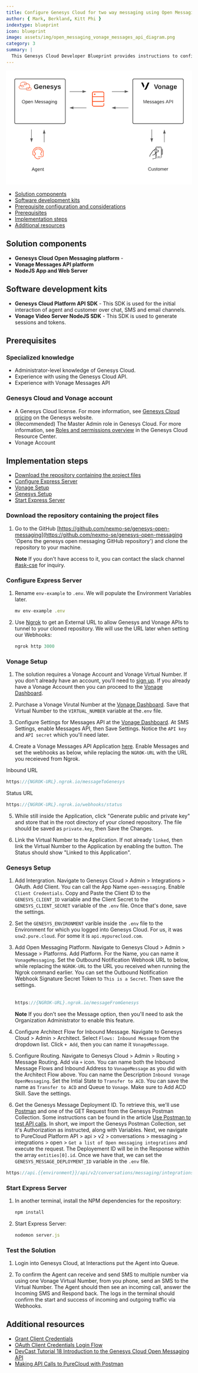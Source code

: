 ```yaml
---
title: Configure Genesys Cloud for two way messaging using Open Messaging Platform and Vonage Messages API
author: { Mark, Berkland, Kitt Phi }
indextype: blueprint
icon: blueprint
image: assets/img/open_messaging_vonage_messages_api_diagram.png
category: 3
summary: |
  This Genesys Cloud Developer Blueprint provides instructions to configure a middleware to allow a Genesys Cloud Agent to send and receive messages from a Vonage Virtual Number (LVN), using the Open Messaging Platform and Vonage Messages API.
---
```


![Flowchart for Open Messaging to Vonage Messages API](flowchart.png 'Flowchart for Open Messaging to Vonage Messages API')

- [Solution components](#solution-components 'Goes to the Solutions components section')
- [Software development kits](#software-development-kits 'Goes to the Software development kits section')
- [Prerequisite configuration and considerations](#prerequisite-configuration-and-considerations 'Goes to the Prerequisite configuraiton and considerations section')
- [Prerequisites](#prerequisites 'Goes to the Prerequisites section')
- [Implementation steps](#implementation-steps 'Goes to the Implementation steps section')
- [Additional resources](#additional-resources 'Goes to the Additional resources section')

## Solution components

- **Genesys Cloud Open Messaging platform** -
- **Vonage Messages API platform**
- **NodeJS App and Web Server**

## Software development kits

- **Genesys Cloud Platform API SDK** - This SDK is used for the initial interaction of agent and customer over chat, SMS and email channels.
- **Vonage Video Server NodeJS SDK** - This SDK is used to generate sessions and tokens.

## Prerequisites

### Specialized knowledge

- Administrator-level knowledge of Genesys Cloud.
- Experience with using the Genesys Cloud API.
- Experience with Vonage Messages API

### Genesys Cloud and Vonage account

- A Genesys Cloud license. For more information, see [Genesys Cloud pricing](https://www.genesys.com/pricing 'Opens the Genesys Cloud pricing page') on the Genesys website.
- (Recommended) The Master Admin role in Genesys Cloud. For more information, see [Roles and permissions overview](https://help.mypurecloud.com/?p=24360 'Opens the Roles and permissions overview article') in the Genesys Cloud Resource Center.
- Vonage Account

## Implementation steps

- [Download the repository containing the project files](#download-the-repository-containing-the-project-files 'Goes to the Download the repository containing the project files section')
- [Configure Express Server](#configure-express-server 'Configure Express Server')
- [Vonage Setup](#vonage-setup 'Vonage Setup')
- [Genesys Setup](#genesys-setup 'Genesys Setup')
- [Start Express Server](#start-express-server 'Start Express Server')

### Download the repository containing the project files

1. Go to the GitHub [https://github.com/nexmo-se/genesys-open-messaging](https://github.com/nexmo-se/genesys-open-messaging 'Opens the genesys open messaging GitHub repository') and clone the repository to your machine.

   **Note** If you don't have access to it, you can contact the slack channel [#ask-cse](https://vonage.slack.com/archives/CNW647A0Y) for inquiry.

### Configure Express Server

1. Rename `env-example` to `.env`. We will populate the Environment Variables later.

   ```js
   mv env-example .env
   ```

2. Use [Ngrok](https://ngrok.com/) to get an External URL to allow Genesys and Vonage APIs to tunnel to your cloned repository. We will use the URL later when setting our Webhooks:

   ```js
   ngrok http 3000
   ```

### Vonage Setup

1. The solution requires a Vonage Account and Vonage Virtual Number. If you don't already have an account, you'll need to [sign up](https://dashboard.nexmo.com/sign-up?icid=tryitfree_homepage_nexmodashbdfreetrialsignup_tile&utm_campaign=vonageseo). If you already have a Vonage Account then you can proceed to the [Vonage Dashboard](https://dashboard.nexmo.com).

2. Purchase a Vonage Virutal Number at the [Vonage Dashboard](https://dashboard.nexmo.com/your-numbers). Save that Virtual Number to the `VIRTUAL_NUMBER` variable at the`.env` file.

3. Configure Settings for Messages API at the [Vonage Dashboard](https://dashboard.nexmo.com/settings). At SMS Settings, enable Messages API, then Save Settings. Notice the `API key` and `API secret` which you'll need later.

4. Create a Vonage Messages API Application [here](https://dashboard.nexmo.com/applications). Enable Messages and set the webhooks as below, while replacing the `NGROK-URL` with the URL you receieved from Ngrok.

Inbound URL

```js
https://{NGROK-URL}.ngrok.io/messageToGenesys
```

Status URL

```js
https://{NGROK-URL}.ngrok.io/webhooks/status
```

5. While still inside the Application, click "Generate public and private key" and store that in the root directory of your cloned repository. The file should be saved as `private.key`, then Save the Changes.

6. Link the Virtual Number to the Application. If not already `linked`, then link the Virtual Number to the Application by enabling the button. The Status should show "Linked to this Application".

### Genesys Setup

1.  Add Intergration. Navigate to Genesys Cloud > Admin > Integrations > OAuth. Add Client. You can call the App Name `open-messaging`. Enable `Client Credentials`. Copy and Paste the Client ID to the `GENESYS_CLIENT_ID` variable and the Client Secret to the `GENESYS_CLIENT_SECRET` variable of the `.env` file. Once that's done, save the settings.

2.  Set the `GENESYS_ENVIRONMENT` varible inside the `.env` file to the Environment for which you logged into Genesys Cloud. For us, it was `usw2.pure.cloud`. For some it is `api.mypurecloud.com`.

3.  Add Open Messaging Platform. Navigate to Genesys Cloud > Admin > Message > Platforms. Add Platform. For the Name, you can name it `VonageMessaging`. Set the Outbound Notification Webhook URL to below, while replacing the `NGROK-URL` to the URL you received when running the Ngrok command earlier. You can set the Outbound Notification Webhook Signature Secret Token to `This is a Secret`. Then save the settings.

    ```js

    https://{NGROK-URL}.ngrok.io/messageFromGenesys

    ```

    **Note** If you don't see the Message option, then you'll need to ask the Organization Administrator to enable this feature.

4.  Configure Architect Flow for Inbound Message. Navigate to Genesys Cloud > Admin > Architect. Select `Flows: Inbound Message` from the dropdown list. Click `+ Add`, then you can name it `VonageMessage`.

5.  Configure Routing. Navigate to Genesys Cloud > Admin > Routing > Message Routing. Add via `+` icon. You can name both the Inbound Message Flows and Inbound Address to `VonageMessage` as you did with the Architect Flow above. You can name the Description `Inbound Vonage OpenMessaging`. Set the Intial State to `Transfer to ACD`. You can save the name as `Transfer to ACD` and Queue to `Vonage`. Make sure to Add ACD Skill. Save the settings.

6.  Get the Genesys Message Deployment ID. To retrieve this, we'll use [Postman](https://www.postman.com/) and one of the GET Request from the Genesys Postman Collection. Some instructions can be found in the article [Use Postman to test API calls](https://developer.genesys.cloud/api/rest/postman/). In short, we import the Genesys Postman Collection, set it's Authorization as instructed, along with Variables. Next, we navigate to PureCloud Platform API > api > v2 > conversations > messaging > integrations > open > `Get a list of Open messaging integrations` and execute the request. The Deployement ID will be in the Response within the array `entities[0].id`. Once we have that, we can set the `GENESYS_MESSAGE_DEPLOYMENT_ID` variable in the `.env` file.

```js
https://api.{{environment}}/api/v2/conversations/messaging/integrations/open
```

### Start Express Server

1. In another terminal, install the NPM dependencies for the repository:

   ```js
   npm install
   ```

2. Start Express Server:

   ```js
   nodemon server.js
   ```

### Test the Solution

1. Login into Genesys Cloud, at Interactions put the Agent into Queue.

2. To confirm the Agent can receive and send SMS to multiple number via using one Vonage Virtual Number, from you phone, send an SMS to the Virtual Number. The Agent should then see an incoming call, answer the Incoming SMS and Respond back. The logs in the terminal should confirm the start and success of incoming and outgoing traffic via Webhooks.

## Additional resources

- [Grant Client Credentials](https://developer.dev-genesys.cloud/api/rest/authorization/use-client-credentials 'Grant Client Credentials')
- [OAuth Client Credentials Login Flow](https://developer.dev-genesys.cloud/api/tutorials/oauth-client-credentials/#language=nodejs&step=0 'OAuth Client Credentials Login Flow')
- [DevCast Tutorial 18 Introduction to the Genesys Cloud Open Messaging API](https://www.youtube.com/watch?v=dBEhmO1AaS0 'Introduction to the Genesys Cloud Open Messaging API')
- [Making API Calls to PureCloud with Postman](https://www.youtube.com/watch?v=YtFGNkRlfcA&t=5s 'Making API Calls to PureCloud with Postman')
